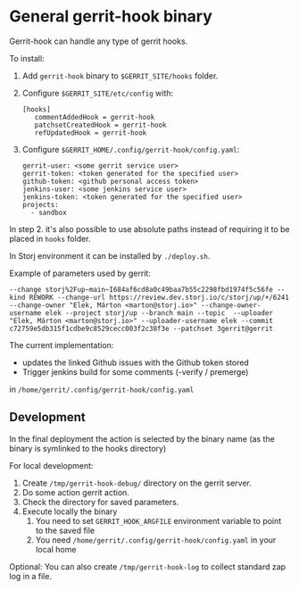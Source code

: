 # General gerrit-hook binary

Gerrit-hook can handle any type of gerrit hooks.

To install:

1. Add `gerrit-hook` binary to `$GERRIT_SITE/hooks` folder.
2. Configure `$GERRIT_SITE/etc/config` with:

   ```
   [hooks]
      commentAddedHook = gerrit-hook
      patchsetCreatedHook = gerrit-hook
      refUpdatedHook = gerrit-hook
   ```

3. Configure `$GERRIT_HOME/.config/gerrit-hook/config.yaml`:

   ```
   gerrit-user: <some gerrit service user>
   gerrit-token: <token generated for the specified user>
   github-token: <github personal access token>
   jenkins-user: <some jenkins service user>
   jenkins-token: <token generated for the specified user>
   projects:
     - sandbox
   ```

In step 2. it's also possible to use absolute paths instead of requiring it to be placed in `hooks` folder.

In Storj environment it can be installed by `./deploy.sh`.

Example of parameters used by gerrit:

```
--change storj%2Fup~main~I684af6cd8a0c49baa7b55c2298fbd1974f5c56fe --kind REWORK --change-url https://review.dev.storj.io/c/storj/up/+/6241 --change-owner "Elek, Márton <marton@storj.io>" --change-owner-username elek --project storj/up --branch main --topic  --uploader "Elek, Márton <marton@storj.io>" --uploader-username elek --commit c72759e5db315f1cdbe9c8529cecc003f2c38f3e --patchset 3gerrit@gerrit
```

The current implementation:

 * updates the linked Github issues with the Github token stored
 * Trigger jenkins build for some comments (-verify / premerge)

in `/home/gerrit/.config/gerrit-hook/config.yaml`

## Development

In the final deployment the action is selected by the binary name (as the binary is symlinked to the hooks directory)

For local development:

 1. Create `/tmp/gerrit-hook-debug/` directory on the gerrit server.
 2. Do some action gerrit action.
 3. Check the directory for saved parameters.
 4. Execute locally the binary
    1. You need to set `GERRIT_HOOK_ARGFILE` environment variable to point to the saved file
    2. You need `/home/gerrit/.config/gerrit-hook/config.yaml` in your local home

Optional: You can also create `/tmp/gerrit-hook-log` to collect standard zap log in a file.